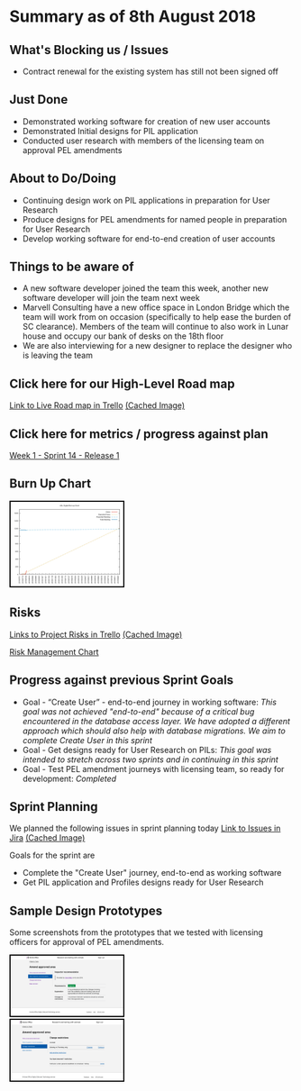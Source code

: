 # Summary as of 8th August 2018 
## What's Blocking us / Issues
* Contract renewal for the existing system has still not been signed off

## Just Done
* Demonstrated working software for creation of new user accounts
* Demonstrated Initial designs for PIL application
* Conducted user research with members of the licensing team on approval PEL amendments

## About to Do/Doing
* Continuing design work on PIL applications in preparation for User Research
* Produce designs for PEL amendments for named people in preparation for User Research
* Develop working software for end-to-end creation of user accounts

## Things to be aware of
* A new software developer joined the team this week, another new software developer will join the team next week
* Marvell Consulting have a new office space in London Bridge which the team will work from on occasion (specifically to help ease the burden of SC clearance).  Members of the team will continue to also work in Lunar house and occupy our bank of desks on the 18th floor
* We are also interviewing for a new designer to replace the designer who is leaving the team

## Click here for our High-Level Road map
[Link to Live Road map in Trello](https://trello.com/b/gDQdE01u/asl-roadmap)    [\(Cached Image\)](graphs/ASLRoadMap08082018.jpg)

## Click here for metrics / progress against plan
[Week 1 - Sprint 14 - Release 1](graphs/progress08082018.png)

## Burn Up Chart
<a href="graphs/burnup08082018.jpg"><img src="graphs/burnup08082018.jpg" alt="HTML5 Icon" width="200" style="border:2px solid black" /></a>

## Risks
[Links to Project Risks in Trello](https://trello.com/b/VuFuCL7t/risk-register-and-kpis-asl-delivery)    [\(Cached Image\)](graphs/ASLRiskRegister08082018.jpg)

[Risk Management Chart](graphs/risk08082018.png)



## Progress against previous Sprint Goals

* Goal - “Create User” - end-to-end journey in working software:
*This goal was not achieved "end-to-end" because of a critical bug encountered in the database access layer. We have adopted a different approach which should also help with database migrations. We aim to complete Create User in this sprint*
* Goal - Get designs ready for User Research on PILs:
*This goal was intended to stretch across two sprints and in continuing in this sprint*
* Goal - Test PEL amendment journeys with licensing team, so ready for development:
*Completed*

## Sprint Planning
We planned the following issues in sprint planning today [Link to Issues in Jira](https://jira.digital.homeoffice.gov.uk/secure/RapidBoard.jspa?rapidView=261)    [\(Cached Image\)](graphs/sprint08082018.png)

Goals for the sprint are
* Complete the "Create User" journey, end-to-end as working software
* Get PIL application and Profiles designs ready for User Research

## Sample Design Prototypes
Some screenshots from the prototypes that we tested with licensing officers for approval of PEL amendments.

<a href="graphs/proto1_08082018.png"><img src="graphs/proto1_08082018.png" alt="HTML5 Icon" width="200" style="border:2px solid black" /></a>
<br>
<a href="graphs/proto2_08082018.png"><img src="graphs/proto2_08082018.png" alt="HTML5 Icon" width="200" style="border:2px solid black" /></a>
